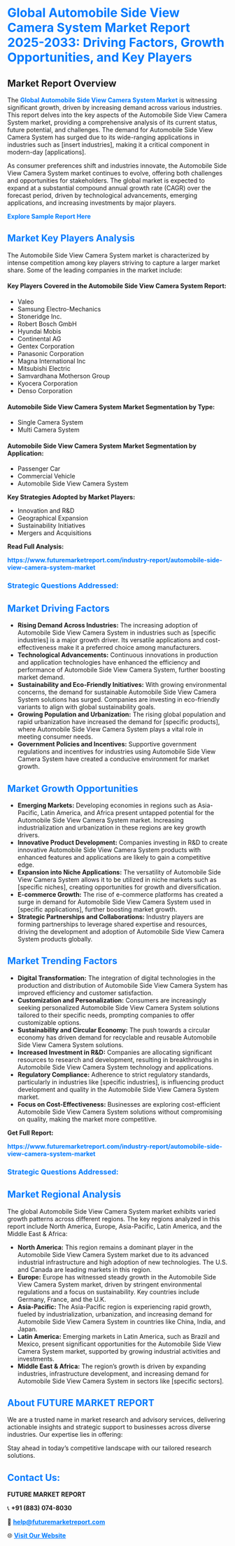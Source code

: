 <h1 style="color: #007BFF;">Global Automobile Side View Camera System Market Report 2025-2033: Driving Factors, Growth Opportunities, and Key Players</h1>

<section id="overview">
<h2>Market Report Overview</h2>
<p>The <a href="https://www.futuremarketreport.com/industry-report/automobile-side-view-camera-system-market" style="color: #007BFF; text-decoration: none;"><strong>Global Automobile Side View Camera System Market</strong></a> is witnessing significant growth, driven by increasing demand across various industries. This report delves into the key aspects of the Automobile Side View Camera System market, providing a comprehensive analysis of its current status, future potential, and challenges. The demand for Automobile Side View Camera System has surged due to its wide-ranging applications in industries such as [insert industries], making it a critical component in modern-day [applications].</p>
<p>As consumer preferences shift and industries innovate, the Automobile Side View Camera System market continues to evolve, offering both challenges and opportunities for stakeholders. The global market is expected to expand at a substantial compound annual growth rate (CAGR) over the forecast period, driven by technological advancements, emerging applications, and increasing investments by major players.</p>
</section>

<section id="overview">
<p><a href="https://www.futuremarketreport.com/request-sample/reportId=126659" style="color: #007BFF; text-decoration: none;"><strong>Explore Sample Report Here</strong></a></p>
</section>

<section id="key-players">
<h2 style="color: #007BFF;">Market Key Players Analysis</h2>
<p>The Automobile Side View Camera System market is characterized by intense competition among key players striving to capture a larger market share. Some of the leading companies in the market include:</p>
<h4>Key Players Covered in the Automobile Side View Camera System Report:</h4>
<ul><li>Valeo</li><li>Samsung Electro-Mechanics</li><li>Stoneridge Inc.</li><li>Robert Bosch GmbH</li><li>Hyundai Mobis</li><li>Continental AG</li><li>Gentex Corporation</li><li>Panasonic Corporation</li><li>Magna International Inc</li><li>Mitsubishi Electric</li><li>Samvardhana Motherson Group</li><li>Kyocera Corporation</li><li>Denso Corporation</li></ul>
<h4>Automobile Side View Camera System Market Segmentation by Type:</h4>
<ul><li>Single Camera System</li><li>Multi Camera System</li></ul>

<h4>Automobile Side View Camera System Market Segmentation by Application:</h4>
<ul><li>Passenger Car</li><li>Commercial Vehicle</li><li>Automobile Side View Camera System</li></ul>
<p><strong>Key Strategies Adopted by Market Players:</strong></p>
<ul>
<li>Innovation and R&D</li>
<li>Geographical Expansion</li>
<li>Sustainability Initiatives</li>
<li>Mergers and Acquisitions</li>
</ul>
</section>

<section>
<p><strong>Read Full Analysis: </strong></p><a href="https://www.futuremarketreport.com/industry-report/automobile-side-view-camera-system-market" style="color: #007BFF; text-decoration: none;"><strong>https://www.futuremarketreport.com/industry-report/automobile-side-view-camera-system-market</strong></a>
<h3 style="color: #007BFF;">Strategic Questions Addressed:</h3>
</section>

<section id="driving-factors">
<h2 style="color: #007BFF;">Market Driving Factors</h2>
<ul>
<li><strong>Rising Demand Across Industries:</strong> The increasing adoption of Automobile Side View Camera System in industries such as [specific industries] is a major growth driver. Its versatile applications and cost-effectiveness make it a preferred choice among manufacturers.</li>
<li><strong>Technological Advancements:</strong> Continuous innovations in production and application technologies have enhanced the efficiency and performance of Automobile Side View Camera System, further boosting market demand.</li>
<li><strong>Sustainability and Eco-Friendly Initiatives:</strong> With growing environmental concerns, the demand for sustainable Automobile Side View Camera System solutions has surged. Companies are investing in eco-friendly variants to align with global sustainability goals.</li>
<li><strong>Growing Population and Urbanization:</strong> The rising global population and rapid urbanization have increased the demand for [specific products], where Automobile Side View Camera System plays a vital role in meeting consumer needs.</li>
<li><strong>Government Policies and Incentives:</strong> Supportive government regulations and incentives for industries using Automobile Side View Camera System have created a conducive environment for market growth.</li>
</ul>
</section>

<section id="growth-opportunities">
<h2 style="color: #007BFF;">Market Growth Opportunities</h2>
<ul>
<li><strong>Emerging Markets:</strong> Developing economies in regions such as Asia-Pacific, Latin America, and Africa present untapped potential for the Automobile Side View Camera System market. Increasing industrialization and urbanization in these regions are key growth drivers.</li>
<li><strong>Innovative Product Development:</strong> Companies investing in R&D to create innovative Automobile Side View Camera System products with enhanced features and applications are likely to gain a competitive edge.</li>
<li><strong>Expansion into Niche Applications:</strong> The versatility of Automobile Side View Camera System allows it to be utilized in niche markets such as [specific niches], creating opportunities for growth and diversification.</li>
<li><strong>E-commerce Growth:</strong> The rise of e-commerce platforms has created a surge in demand for Automobile Side View Camera System used in [specific applications], further boosting market growth.</li>
<li><strong>Strategic Partnerships and Collaborations:</strong> Industry players are forming partnerships to leverage shared expertise and resources, driving the development and adoption of Automobile Side View Camera System products globally.</li>
</ul>
</section>

<section id="trending-factors">
<h2 style="color: #007BFF;">Market Trending Factors</h2>
<ul>
<li><strong>Digital Transformation:</strong> The integration of digital technologies in the production and distribution of Automobile Side View Camera System has improved efficiency and customer satisfaction.</li>
<li><strong>Customization and Personalization:</strong> Consumers are increasingly seeking personalized Automobile Side View Camera System solutions tailored to their specific needs, prompting companies to offer customizable options.</li>
<li><strong>Sustainability and Circular Economy:</strong> The push towards a circular economy has driven demand for recyclable and reusable Automobile Side View Camera System solutions.</li>
<li><strong>Increased Investment in R&D:</strong> Companies are allocating significant resources to research and development, resulting in breakthroughs in Automobile Side View Camera System technology and applications.</li>
<li><strong>Regulatory Compliance:</strong> Adherence to strict regulatory standards, particularly in industries like [specific industries], is influencing product development and quality in the Automobile Side View Camera System market.</li>
<li><strong>Focus on Cost-Effectiveness:</strong> Businesses are exploring cost-efficient Automobile Side View Camera System solutions without compromising on quality, making the market more competitive.</li>
</ul>
</section>

<section>
<p><strong>Get Full Report: </strong></p><a href="https://www.futuremarketreport.com/industry-report/automobile-side-view-camera-system-market" style="color: #007BFF; text-decoration: none;"><strong>https://www.futuremarketreport.com/industry-report/automobile-side-view-camera-system-market</strong></a>
<h3 style="color: #007BFF;">Strategic Questions Addressed:</h3>
</section>


<section id="regional-analysis">
<h2 style="color: #007BFF;">Market Regional Analysis</h2>
<p>The global Automobile Side View Camera System market exhibits varied growth patterns across different regions. The key regions analyzed in this report include North America, Europe, Asia-Pacific, Latin America, and the Middle East & Africa:</p>
<ul>
<li><strong>North America:</strong> This region remains a dominant player in the Automobile Side View Camera System market due to its advanced industrial infrastructure and high adoption of new technologies. The U.S. and Canada are leading markets in this region.</li>
<li><strong>Europe:</strong> Europe has witnessed steady growth in the Automobile Side View Camera System market, driven by stringent environmental regulations and a focus on sustainability. Key countries include Germany, France, and the U.K.</li>
<li><strong>Asia-Pacific:</strong> The Asia-Pacific region is experiencing rapid growth, fueled by industrialization, urbanization, and increasing demand for Automobile Side View Camera System in countries like China, India, and Japan.</li>
<li><strong>Latin America:</strong> Emerging markets in Latin America, such as Brazil and Mexico, present significant opportunities for the Automobile Side View Camera System market, supported by growing industrial activities and investments.</li>
<li><strong>Middle East & Africa:</strong> The region’s growth is driven by expanding industries, infrastructure development, and increasing demand for Automobile Side View Camera System in sectors like [specific sectors].</li>
</ul>
</section>

<footer>
<h2 style="color: #007BFF;">About FUTURE MARKET REPORT</h2>
<p>We are a trusted name in market research and advisory services, delivering actionable insights and strategic support to businesses across diverse industries. Our expertise lies in offering:</p>

<p>Stay ahead in today’s competitive landscape with our tailored research solutions.</p>

<h2 style="color: #007BFF;">Contact Us:</h2>
<p><strong>FUTURE MARKET REPORT</strong></p>
<p>📞 <strong>+91 (883) 074-8030</strong></p>
<p>📧 <strong><a href="mailto:help@futuremarketreport.com" style="color: #007BFF;">help@futuremarketreport.com</a></strong></p>
<p>🌐 <strong><a href="https://www.futuremarketreport.com/" style="color: #007BFF;">Visit Our Website</a></strong></p>
</footer>
